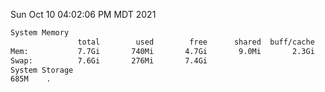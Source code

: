 Sun Oct 10 04:02:06 PM MDT 2021
```bash
System Memory
               total        used        free      shared  buff/cache   available
Mem:           7.7Gi       740Mi       4.7Gi       9.0Mi       2.3Gi       6.6Gi
Swap:          7.6Gi       276Mi       7.4Gi
System Storage
685M	.
```

